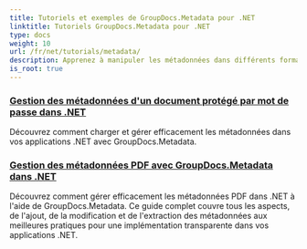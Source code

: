 ```yaml
---
title: Tutoriels et exemples de GroupDocs.Metadata pour .NET
linktitle: Tutoriels GroupDocs.Metadata pour .NET
type: docs
weight: 10
url: /fr/net/tutorials/metadata/
description: Apprenez à manipuler les métadonnées dans différents formats de fichiers avec des exemples détaillés et des instructions étape par étape.
is_root: true
---
```


### [Gestion des métadonnées d'un document protégé par mot de passe dans .NET](./load-metadata/)
Découvrez comment charger et gérer efficacement les métadonnées dans vos applications .NET avec GroupDocs.Metadata.
### [Gestion des métadonnées PDF avec GroupDocs.Metadata dans .NET](./pdf-metadata-management/)
Découvrez comment gérer efficacement les métadonnées PDF dans .NET à l'aide de GroupDocs.Metadata. Ce guide complet couvre tous les aspects, de l'ajout, de la modification et de l'extraction des métadonnées aux meilleures pratiques pour une implémentation transparente dans vos applications .NET.